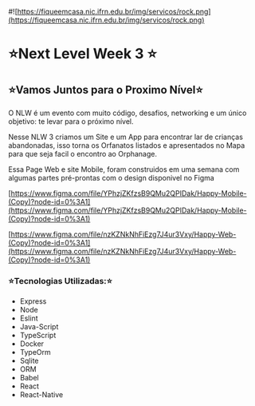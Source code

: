 #![https://fiqueemcasa.nic.ifrn.edu.br/img/servicos/rock.png](https://fiqueemcasa.nic.ifrn.edu.br/img/servicos/rock.png)

# ⭐Next Level Week 3 ⭐

## ⭐Vamos Juntos para o Proximo Nível⭐

O NLW é um evento com muito código, desafios, networking e um único objetivo: te levar para o próximo nível.

Nesse NLW 3 criamos um Site e um App para encontrar lar de crianças abandonadas, isso torna os Orfanatos listados e apresentados no Mapa para que seja facil o encontro ao Orphanage.

Essa Page Web e site Mobile, foram construidos em uma semana com algumas partes pré-prontas com o design disponivel no Figma

[https://www.figma.com/file/YPhzjZKfzsB9QMu2QPIDak/Happy-Mobile-(Copy)?node-id=0%3A1](https://www.figma.com/file/YPhzjZKfzsB9QMu2QPIDak/Happy-Mobile-(Copy)?node-id=0%3A1)

[https://www.figma.com/file/nzKZNkNhFiEzg7J4ur3Vxy/Happy-Web-(Copy)?node-id=0%3A1](https://www.figma.com/file/nzKZNkNhFiEzg7J4ur3Vxy/Happy-Web-(Copy)?node-id=0%3A1)

### ⭐Tecnologias Utilizadas:⭐

- Express
- Node
- Eslint
- Java-Script
- TypeScript
- Docker
- TypeOrm
- Sqlite
- ORM
- Babel
- React
- React-Native

